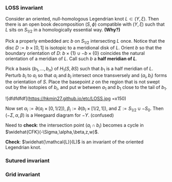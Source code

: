 ### LOSS invariant
Consider an oriented, null-homologous Legendrian knot $L \subset (Y,\xi)$. Then there is an open book decomposition  $(S,\phi)$ compatible with $(Y,\xi)$ such that $L$ sits on $S_{1/2}$ in a homologically essential way. **(Why?)**

Pick a properly embedded arc $b$ on $S_{1/2}$ intersecting $L$ once. Notice that the disc $D := b \times [0,1]$ is isotopic to a meridional disk of $L$. Orient $b$ so that the boundary orientation of $D$: $b \times \{1\} \cup -b \times \{0\}$ coincides the natural orientation of a meridian of $L$.  Call such $b$ a **half meridian of $L$**.

Pick a basis $\{b_1,...,b_n\}$ of $H_1(S, \partial S)$ such that $b_1$ is a half meridian of $L$. Perturb $b_i$ to $a_i$ so that $a_i$ and $b_i$ intersect once transversely and $(a_i,b_i)$ forms the orientation of $S$. Place the basepoint $z$ on the region that is not swept out by the isotopies of $b_i$, and put $w$ between $a_1$ and $b_1$ close to the tail of $b_1$.

![dfdfdfdf](https://hkmin27.github.io/etc/LOSS.jpg =x150)

Now set $\alpha_i := \partial (a_i \times [0,1/2])$, $\beta_i := \partial (b_i \times [1/2, 1])$, and $\Sigma := S_{1/2} \cup -S_0$. Then $(-\Sigma, \alpha, \beta)$ is a Heegaard diagram for $-Y$. (confused)

Need to **check**: the intersection point $(a_i \cap b_i)$ becomes a cycle in $\widehat{CFK}(-\Sigma,\alpha,\beta,z,w)$.

**Check**: $\widehat{\mathcal{L}}(L)$ is an invariant of the oriented Legendrian knot.

### Sutured invariant

### Grid invariant

<!--stackedit_data:
eyJoaXN0b3J5IjpbLTE1MTM1NzM1MjYsMjEwMjQxNzUxNCwtMj
E0MDY3OTU1OSwxNDQ5NDQ1NzE1LC00OTI2NTExOTEsMTE5ODgz
NzA1NSwyMDIzNDAwODY4LC0yMTI1OTA4NTEyLDc3Mjg1MzU4NC
wxMzY4NDAzNDMyLC0xODgxODM3MTI5LDE0MzY4NTg3NTQsNzM2
OTkyODQ0XX0=
-->